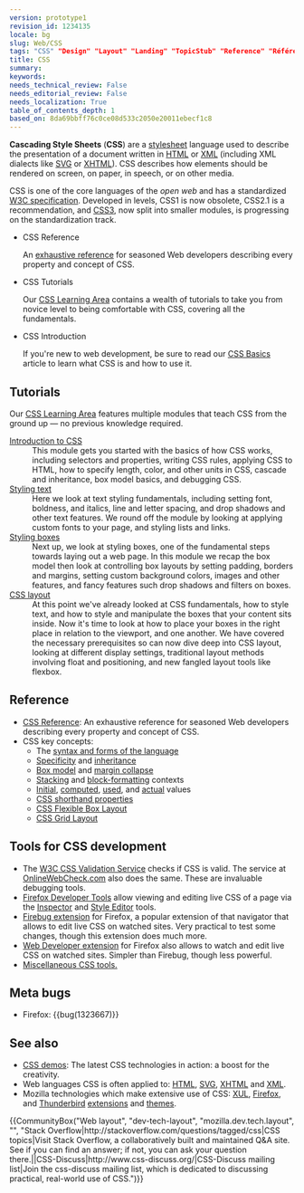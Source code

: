 ```yaml
---
version: prototype1
revision_id: 1234135
locale: bg
slug: Web/CSS
tags: "CSS" "Design" "Layout" "Landing" "TopicStub" "Reference" "Référence(2)" "l10n:priority" "NeedsTranslation"
title: CSS
summary: 
keywords: 
needs_technical_review: False
needs_editorial_review: False
needs_localization: True
table_of_contents_depth: 1
based_on: 8da69bbff76c0ce08d533c2050e20011ebecf1c8
---
```

<p><span class="seoSummary"><strong>Cascading Style Sheets</strong> (<strong>CSS</strong>) are a <a href="/en-US/docs/DOM/stylesheet">stylesheet</a> language used to describe the presentation of a document written in <a href="/en-US/docs/HTML" title="HyperText Markup Language">HTML</a></span> or <a href="/en-US/docs/XML">XML</a> (including XML dialects like <a href="/en-US/docs/SVG">SVG</a> or <a href="/en-US/docs/XHTML">XHTML</a>). CSS describes how elements should be rendered on screen, on paper, in speech, or on other media.</p>

<p>CSS is one of the core languages of the <em>open web</em> and has a standardized <a class="external" href="http://w3.org/Style/CSS/#specs">W3C specification</a>. Developed in levels, CSS1 is now obsolete, CSS2.1 is a recommendation, and <a href="/en-US/docs/CSS/CSS3" title="CSS3">CSS3</a>, now split into smaller modules, is progressing on the standardization track.</p>

<section id="sect1">
<ul class="card-grid">
 <li><span>CSS Reference</span>

  <p>An <a href="/en-US/docs/Web/CSS/Reference">exhaustive reference</a> for seasoned Web developers describing every property and concept of CSS.</p>
 </li>
 <li><span>CSS Tutorials</span>
  <p>Our <a href="/en-US/docs/Learn/CSS">CSS Learning Area</a> contains a wealth of tutorials to take you from novice level to being comfortable with CSS, covering all the fundamentals.</p>
 </li>
 <li><span>CSS Introduction</span>
  <p>If you're new to web development, be sure to read our <a href="/en-US/docs/Learn/Getting_started_with_the_web/CSS_basics">CSS Basics</a> article to learn what CSS is and how to use it.</p>
 </li>
</ul>

<div class="row topicpage-table">
<div class="section">
<h2 class="Documentation" id="Tutorials">Tutorials</h2>

<p>Our <a href="/en-US/docs/Learn/CSS">CSS Learning Area</a> features multiple modules that teach CSS from the ground up — no previous knowledge required.</p>

<dl>
 <dt><a href="/en-US/docs/Learn/CSS/Introduction_to_CSS">Introduction to CSS</a></dt>
 <dd>This module gets you started with the basics of how CSS works, including selectors and properties, writing CSS rules, applying CSS to HTML, how to specify length, color, and other units in CSS, cascade and inheritance, box model basics, and debugging CSS.</dd>
 <dt><a href="/en-US/docs/Learn/CSS/Styling_text">Styling text</a></dt>
 <dd>Here we look at text styling fundamentals, including setting font, boldness, and italics, line and letter spacing, and drop shadows and other text features. We round off the module by looking at applying custom fonts to your page, and styling lists and links.</dd>
 <dt><a href="/en-US/docs/Learn/CSS/Styling_boxes">Styling boxes</a></dt>
 <dd>Next up, we look at styling boxes, one of the fundamental steps towards laying out a web page. In this module we recap the box model then look at controlling box layouts by setting padding, borders and margins, setting custom background colors, images and other features, and fancy features such drop shadows and filters on boxes.</dd>
 <dt><a href="/en-US/docs/Learn/CSS/CSS_layout">CSS layout</a></dt>
 <dd>At this point we've already looked at CSS fundamentals, how to style text, and how to style and manipulate the boxes that your content sits inside. Now it's time to look at how to place your boxes in the right place in relation to the viewport, and one another. We have covered the necessary prerequisites so can now dive deep into CSS layout, looking at different display settings, traditional layout methods involving float and positioning, and new fangled layout tools like flexbox.</dd>
</dl>
</div>

<div class="section">
<h2 class="Tools" id="Reference">Reference</h2>

<ul>
 <li><a href="/en-US/docs/Web/CSS/Reference">CSS Reference</a>: An exhaustive reference for seasoned Web developers describing every property and concept of CSS.</li>
 <li>CSS key concepts:
  <ul>
   <li>The <a href="/en-US/docs/CSS/Syntax">syntax and forms of the language</a></li>
   <li><a href="/en-US/docs/CSS/Specificity">Specificity</a> and <a href="/en-US/docs/CSS/inheritance">inheritance</a></li>
   <li><a href="/en-US/docs/CSS/box_model">Box model</a> and <a href="/en-US/docs/CSS/margin_collapsing">margin collapse</a></li>
   <li><a href="/en-US/docs/CSS/Understanding_z-index/The_stacking_context" title="The stacking context">Stacking</a> and <a href="/en-US/docs/CSS/block_formatting_context" title="block formatting context">block-formatting</a> contexts</li>
   <li><a href="/en-US/docs/CSS/initial_value">Initial</a>, <a href="/en-US/docs/CSS/computed_value">computed</a>, <a href="/en-US/docs/CSS/used_value">used</a>, and <a href="/en-US/docs/CSS/actual_value">actual</a> values</li>
   <li><a href="/en-US/docs/CSS/Shorthand_properties">CSS shorthand properties</a></li>
   <li><a href="/en-US/docs/Web/CSS/CSS_Flexible_Box_Layout">CSS Flexible Box Layout</a></li>
   <li><a href="/en-US/docs/Web/CSS/CSS_Grid_Layout">CSS Grid Layout</a></li>
  </ul>
 </li>
</ul>

<h2 class="Tools" id="Tools_for_CSS_development">Tools for CSS development</h2>

<ul>
 <li>The <a class="external" href="http://jigsaw.w3.org/css-validator/">W3C CSS Validation Service</a> checks if CSS is valid. The service at <a href="http://www.onlinewebcheck.com/">OnlineWebCheck.com</a> also does the same. These are invaluable debugging tools.</li>
 <li><a href="/en-US/docs/Tools">Firefox Developer Tools</a> allow viewing and editing live CSS of a page via the <a href="/en-US/docs/Tools/Page_Inspector">Inspector</a> and <a href="/en-US/docs/Tools/Style_Editor">Style Editor</a> tools.</li>
 <li><a class="link-https" href="https://addons.mozilla.org/en-US/firefox/addon/1843">Firebug extension</a> for Firefox, a popular extension of that navigator that allows to edit live CSS on watched sites. Very practical to test some changes, though this extension does much more.</li>
 <li><a class="link-https" href="https://addons.mozilla.org/en-US/firefox/addon/60">Web Developer extension</a> for Firefox also allows to watch and edit live CSS on watched sites. Simpler than Firebug, though less powerful.</li>
 <li><a href="/en-US/docs/Web/CSS/Tools">Miscellaneous CSS tools.</a></li>
</ul>

<h2 id="Meta_bugs">Meta bugs</h2>

<ul>
 <li>Firefox: {{bug(1323667)}}</li>
</ul>
</div>
</div>
</section>

<h2 id="See_also">See also</h2>

<ul>
 <li><a href="/en-US/docs/Web/Demos_of_open_web_technologies#CSS">CSS demos</a>: The latest CSS technologies in action: a boost for the creativity.</li>
 <li>Web languages CSS is often applied to: <a href="/en-US/docs/HTML">HTML</a>, <a href="/en-US/docs/SVG">SVG</a>, <a href="/en-US/docs/XHTML">XHTML</a> and <a href="/en-US/docs/XML">XML</a>.</li>
 <li>Mozilla technologies which make extensive use of CSS: <a href="/en-US/docs/Mozilla/Tech/XUL">XUL</a>, <a href="/en-US/Firefox">Firefox</a>, and <a href="/en-US/docs/Mozilla/Thunderbird">Thunderbird</a> <a href="/en-US/docs/Extensions">extensions</a> and <a href="/en-US/Add-ons/Themes">themes</a>.</li>
</ul>

<p>{{CommunityBox("Web layout", "dev-tech-layout", "mozilla.dev.tech.layout", "", "Stack Overflow|http://stackoverflow.com/questions/tagged/css|CSS topics|Visit Stack Overflow, a collaboratively built and maintained Q&amp;A site. See if you can find an answer; if not, you can ask your question there.||CSS-Discuss|http://www.css-discuss.org/|CSS-Discuss mailing list|Join the css-discuss mailing list, which is dedicated to discussing practical, real-world use of CSS.")}}</p>

